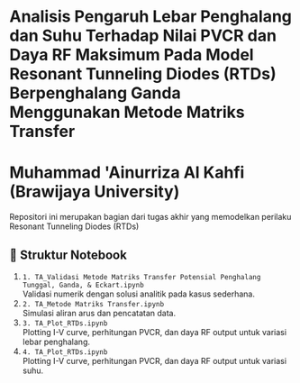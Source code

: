# Analisis Pengaruh Lebar Penghalang dan Suhu Terhadap Nilai PVCR dan Daya RF Maksimum Pada Model Resonant Tunneling Diodes (RTDs) Berpenghalang Ganda Menggunakan Metode Matriks Transfer
# Muhammad 'Ainurriza Al Kahfi (Brawijaya University)

Repositori ini merupakan bagian dari tugas akhir yang memodelkan perilaku Resonant Tunneling Diodes (RTDs)

## 📂 Struktur Notebook
1. `1. TA_Validasi Metode Matriks Transfer Potensial Penghalang Tunggal, Ganda, & Eckart.ipynb`  
   Validasi numerik dengan solusi analitik pada kasus sederhana.
2. `2. TA_Metode Matriks Transfer.ipynb`  
   Simulasi aliran arus dan pencatatan data.
3. `3. TA_Plot_RTDs.ipynb`  
   Plotting I-V curve, perhitungan PVCR, dan daya RF output untuk variasi lebar penghalang.
3. `4. TA_Plot_RTDs.ipynb`  
   Plotting I-V curve, perhitungan PVCR, dan daya RF output untuk variasi suhu.
